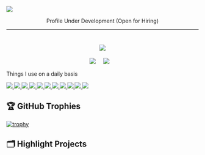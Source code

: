 ![](https://komarev.com/ghpvc/?username=WebAdib&style=for-the-badge)
<!-- ================================================================================================================================================================ -->
<!-- <div align="center">
  <img src="https://github.com/Ileriayo/ileriayo/blob/master/images/header.gif" alt="header"/>
</div>
-->
<p align="center"> Profile Under Development (Open for Hiring)</p>
<hr>
<!-- ================================================================================================================================================================ -->


<!-- ================================================================================================================================================================ -->

<h1 align="center">
  <a href="https://git.io/typing-svg">
    <img src="https://readme-typing-svg.herokuapp.com/?lines=Hello,+There!+👋;I+am+Md+Adib+Khan....;Nice+to+meet+you!&center=true&size=30">
  </a>
</h1>
<p align="center">
  <a target="_blank"href="https://www.linkedin.com/in/md-adib-khan-94a539316/"><img src="https://img.shields.io/badge/linkedin-%230077B5.svg?&style=for-the-badge&logo=linkedin&logoColor=white" /></a>&nbsp;&nbsp;&nbsp;&nbsp;
  <a href="mailto:webadib@gmail.com"><img src="https://img.shields.io/badge/gmail-%23D14836.svg?&style=for-the-badge&logo=gmail&logoColor=white" /></a>&nbsp;&nbsp;&nbsp;&nbsp;
</p>
<!-- ================================================================================================================================================================ -->
Things I use on a daily basis

<p align="left">
  <a href="https://github.com/WebAdib/webadib">
<img  src="https://readme-components.vercel.app/api?component=logo&fill=black&logo=flutter&animation=pulse&svgfill=2d79c7">
</a>
  <a href="https://github.com/WebAdib/webadib">
<img  src="https://readme-components.vercel.app/api?component=logo&fill=black&logo=dart&svgfill=2d79c7">
</a>
  <a href="https://github.com/WebAdib/webadib">
<img  src="https://readme-components.vercel.app/api?component=logo&fill=black&logo=figma&svgfill=2d79c7">
</a>
  <a href="https://github.com/WebAdib/webadib">
<img  src="https://readme-components.vercel.app/api?component=logo&fill=black&logo=wordpress&svgfill=21759b">
</a>
  <a href="https://github.com/WebAdib/webadib">
<img  src="https://readme-components.vercel.app/api?component=logo&fill=black&logo=java&svgfill=5886a4">
</a>
<a href="https://github.com/WebAdib/webadib">
 <img  src="https://readme-components.vercel.app/api?component=logo&fill=black&logo=react&animation=spin&svgfill=15d8fe">  
 </a>
   <a href="https://github.com/WebAdib/webadib">
<img  src="https://readme-components.vercel.app/api?component=logo&fill=black&logo=typescript&svgfill=2d79c7">
</a>
 <a href="https://github.com/WebAdib/webadib">
 <img  src="https://readme-components.vercel.app/api?component=logo&fill=black&logo=node.js&svgfill=659b60">
</a>
<a href="https://github.com/WebAdib/webadib">
<img  src="https://readme-components.vercel.app/api?component=logo&fill=black&logo=javascript&svgfill=f6df1c">
</a>
<a href="https://github.com/WebAdib/webadib">
<img  src="https://readme-components.vercel.app/api?component=logo&fill=black&logo=CSS3&svgfill=028dd1">
</a>
<a href="https://github.com/WebAdib/webadib">
<img  src="https://readme-components.vercel.app/api?component=logo&fill=black&logo=github">
</a>
</p>

<!-- ================================================================================================================================================================ -->
<!-- <picture>
    <source media="(prefers-color-scheme: dark)" srcset="https://github-readme-stats-ouuan.vercel.app/api?username=webadib&theme=dark&show_icons=true">
    <img align="right" width="50%" src="https://github-readme-stats-ouuan.vercel.app/api?username=webadib&show_icons=true">
</picture> -->
<!-- ================================================================================================================================================================ -->
## 🏆 GitHub Trophies

[![trophy](https://github-profile-trophy.vercel.app/?username=webadib&theme=nord&column=7)](https://github.com/ryo-ma/github-profile-trophy)

## 🗂️ Highlight Projects

<!-- <a href="https://github.com/Zhenye-Na/DA-RNN">
  <img align="center" src="https://github-readme-stats.vercel.app/api/pin/?username=zhenye-na&repo=DA-RNN&show_icons=true&line_height=27&title_color=6aa6f8&text_color=8a919a&icon_color=6aa6f8&bg_color=22272e" alt="DA-RNN" />
</a>

<a href="https://github.com/Zhenye-Na/crnn-pytorch">
  <img align="center" src="https://github-readme-stats.vercel.app/api/pin/?username=zhenye-na&repo=crnn-pytorch&show_icons=true&line_height=27&title_color=6aa6f8&text_color=8a919a&icon_color=6aa6f8&bg_color=22272e" alt="crnn-pytorch" />
</a> -->
<!-- ================================================================================================================================================================ -->












<!--
**WebAdib/webadib** is a ✨ _special_ ✨ repository because its `README.md` (this file) appears on your GitHub profile.

Here are some ideas to get you started:

- 🔭 I’m currently working on ...
- 🌱 I’m currently learning ...
- 👯 I’m looking to collaborate on ...
- 🤔 I’m looking for help with ...
- 💬 Ask me about ...
- 📫 How to reach me: ...
- 😄 Pronouns: ...
- ⚡ Fun fact: ...
-->
